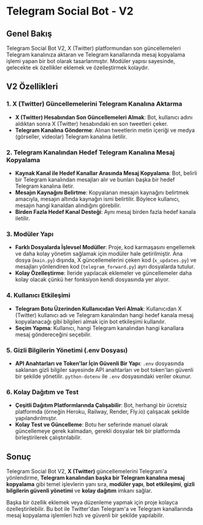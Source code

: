 # Telegram Social Bot - V2

## Genel Bakış
Telegram Social Bot V2, X (Twitter) platformundan son güncellemeleri Telegram kanalınıza aktaran ve Telegram kanallarında mesaj kopyalama işlemi yapan bir bot olarak tasarlanmıştır. Modüler yapısı sayesinde, gelecekte ek özellikler eklemek ve özelleştirmek kolaydır.

## V2 Özellikleri

### 1. **X (Twitter) Güncellemelerini Telegram Kanalına Aktarma**
- **X (Twitter) Hesabından Son Güncellemeleri Almak**: Bot, kullanıcı adını aldıktan sonra X (Twitter) hesabındaki en son tweetleri çeker.
- **Telegram Kanalına Gönderme**: Alınan tweetlerin metin içeriği ve medya (görseller, videolar) Telegram kanalına iletilir.

### 2. **Telegram Kanalından Hedef Telegram Kanalına Mesaj Kopyalama**
- **Kaynak Kanal ile Hedef Kanallar Arasında Mesaj Kopyalama**: Bot, belirli bir Telegram kanalından mesajları alır ve bunları başka bir hedef Telegram kanalına iletir.
- **Mesajın Kaynağını Belirtme**: Kopyalanan mesajın kaynağını belirtmek amacıyla, mesajın altında kaynağın ismi belirtilir. Böylece kullanıcı, mesajın hangi kanaldan alındığını görebilir.
- **Birden Fazla Hedef Kanal Desteği**: Aynı mesaj birden fazla hedef kanala iletilir.

### 3. **Modüler Yapı**
- **Farklı Dosyalarda İşlevsel Modüller**: Proje, kod karmaşasını engellemek ve daha kolay yönetim sağlamak için modüler hale getirilmiştir. Ana dosya (`main.py`) dışında, X güncellemelerini çeken kod (`x_updates.py`) ve mesajları yönlendiren kod (`telegram_forward.py`) ayrı dosyalarda tutulur.
- **Kolay Özelleştirme**: İleride yapılacak eklemeler ve güncellemeler daha kolay olacak çünkü her fonksiyon kendi dosyasında yer alıyor.

### 4. **Kullanıcı Etkileşimi**
- **Telegram Botu Üzerinden Kullanıcıdan Veri Almak**: Kullanıcıdan X (Twitter) kullanıcı adı ve Telegram kanalından hangi hedef kanala mesaj kopyalanacağı gibi bilgileri almak için bot etkileşimi kullanılır.
- **Seçim Yapma**: Kullanıcı, hangi Telegram kanalından hangi kanallara mesaj göndereceğini seçebilir.

### 5. **Gizli Bilgilerin Yönetimi (.env Dosyası)**
- **API Anahtarları ve Token'lar İçin Güvenli Bir Yapı**: `.env` dosyasında saklanan gizli bilgiler sayesinde API anahtarları ve bot token'ları güvenli bir şekilde yönetilir. `python-dotenv` ile `.env` dosyasındaki veriler okunur.

### 6. **Kolay Dağıtım ve Test**
- **Çeşitli Dağıtım Platformlarında Çalışabilir**: Bot, herhangi bir ücretsiz platformda (örneğin Heroku, Railway, Render, Fly.io) çalışacak şekilde yapılandırılmıştır.
- **Kolay Test ve Güncelleme**: Botu her seferinde manuel olarak güncellemeye gerek kalmadan, gerekli dosyalar tek bir platformda birleştirilerek çalıştırılabilir.

## Sonuç
Telegram Social Bot V2, **X (Twitter)** güncellemelerini Telegram'a yönlendirme, **Telegram kanalından başka bir Telegram kanalına mesaj kopyalama** gibi temel işlevlerin yanı sıra, **modüler yapı**, **bot etkileşimi**, **gizli bilgilerin güvenli yönetimi** ve **kolay dağıtım** imkanı sağlar.

Başka bir özellik eklemek veya düzenleme yapmak için proje kolayca özelleştirilebilir. Bu bot ile Twitter'dan Telegram'a ve Telegram kanallarında mesaj kopyalama işlemleri hızlı ve güvenli bir şekilde yapılabilir.
